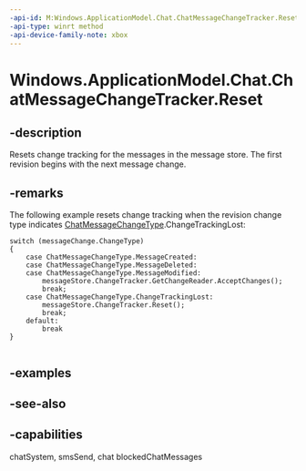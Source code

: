 ```yaml
---
-api-id: M:Windows.ApplicationModel.Chat.ChatMessageChangeTracker.Reset
-api-type: winrt method
-api-device-family-note: xbox
---
```


<!-- Method syntax
public void Reset()
-->

# Windows.ApplicationModel.Chat.ChatMessageChangeTracker.Reset

## -description
Resets change tracking for the messages in the message store. The first revision begins with the next message change.

## -remarks
The following example resets change tracking when the revision change type indicates [ChatMessageChangeType](chatmessagechangetype.md).ChangeTrackingLost:

```
switch (messageChange.ChangeType)
{
    case ChatMessageChangeType.MessageCreated:
    case ChatMessageChangeType.MessageDeleted:
    case ChatMessageChangeType.MessageModified:
        messageStore.ChangeTracker.GetChangeReader.AcceptChanges();
        break;
    case ChatMessageChangeType.ChangeTrackingLost:
        messageStore.ChangeTracker.Reset();
        break;
    default:
        break
}


```



## -examples

## -see-also


## -capabilities
chatSystem, smsSend, chat
blockedChatMessages
